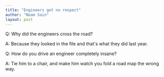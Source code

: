 ```yaml
---
title: "Engineers get no respect"
author: "Noam Sain"
layout: post
---
```


Q: Why did the engineers cross the road?

A: Because they looked in the file and that's what they did last year.

Q: How do you drive an engineer completely insane?

A: Tie him to a chair, and make him watch you fold a road map the wrong way.